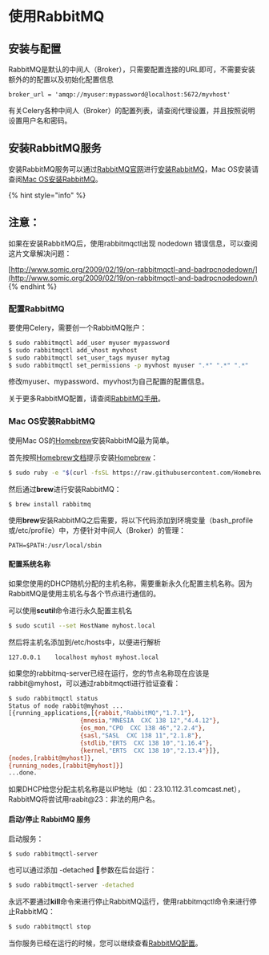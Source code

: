 # 使用RabbitMQ

## 安装与配置

RabbitMQ是默认的中间人（Broker），只需要配置连接的URL即可，不需要安装额外的的配置以及初始化配置信息

```text
broker_url = 'amqp://myuser:mypassword@localhost:5672/myvhost'
```

有关Celery各种中间人（Broker）的配置列表，请查阅代理设置，并且按照说明设置用户名和密码。

## 安装RabbitMQ服务

安装RabbitMQ服务可以通过[RabbitMQ官网](https://www.rabbitmq.com/download.html)进行[安装RabbitMQ](https://www.rabbitmq.com/install.html)，Mac OS安装请查阅[Mac OS安装RabbitMQ](shi-yong-rabbitmq.md#mac-os-an-zhuang-rabbitmq)。

{% hint style="info" %}
## 注意：

如果在安装RabbitMQ后，使用rabbitmqctl出现 nodedown 错误信息，可以查阅这片文章解决问题：

[http://www.somic.org/2009/02/19/on-rabbitmqctl-and-badrpcnodedown/](http://www.somic.org/2009/02/19/on-rabbitmqctl-and-badrpcnodedown/)
{% endhint %}

### 配置RabbitMQ

要使用Celery，需要创一个RabbitMQ账户：

```bash
$ sudo rabbitmqctl add_user myuser mypassword
$ sudo rabbitmqctl add_vhost myvhost
$ sudo rabbitmqctl set_user_tags myuser mytag
$ sudo rabbitmqctl set_permissions -p myvhost myuser ".*" ".*" ".*"
```

修改myuser、mypassword、myvhost为自己配置的配置信息。

关于更多RabbitMQ配置，请查阅[RabbitMQ手册](https://www.rabbitmq.com/admin-guide.html)。

### Mac OS安装RabbitMQ

使用Mac OS的[Homebrew](https://github.com/Homebrew/brew)安装RabbitMQ最为简单。

首先按照[Homebrew文档](https://docs.brew.sh/)提示安装[Homebrew](https://github.com/Homebrew/brew)：

```bash
$ sudo ruby -e "$(curl -fsSL https://raw.githubusercontent.com/Homebrew/install/master/install)"
```

然后通过**brew**进行安装RabbitMQ：

```aspnet
$ brew install rabbitmq
```

使用**brew**安装RabbitMQ之后需要，将以下代码添加到环境变量（bash\_profile或/etc/profile）中，方便针对中间人（Broker）的管理：

```text
PATH=$PATH:/usr/local/sbin
```

#### 配置系统名称

如果您使用的DHCP随机分配的主机名称，需要重新永久化配置主机名称。因为RabbitMQ是使用主机名与各个节点进行通信的。

可以使用**scutil**命令进行永久配置主机名

```bash
$ sudo scutil --set HostName myhost.local
```

然后将主机名添加到/etc/hosts中，以便进行解析

```text
127.0.0.1    localhost myhost myhost.local
```

如果您的rabbitmq-server已经在运行，您的节点名称现在应该是rabbit@myhost，可以通过rabbitmqctl进行验证查看：

```bash
$ sudo rabbitmqctl status
Status of node rabbit@myhost ...
[{running_applications,[{rabbit,"RabbitMQ","1.7.1"},
                    {mnesia,"MNESIA  CXC 138 12","4.4.12"},
                    {os_mon,"CPO  CXC 138 46","2.2.4"},
                    {sasl,"SASL  CXC 138 11","2.1.8"},
                    {stdlib,"ERTS  CXC 138 10","1.16.4"},
                    {kernel,"ERTS  CXC 138 10","2.13.4"}]},
{nodes,[rabbit@myhost]},
{running_nodes,[rabbit@myhost]}]
...done.
```

如果DHCP给您分配主机名称是以IP地址（如：23.10.112.31.comcast.net），RabbitMQ将尝试用raabit@23：非法的用户名。

#### 启动/停止 RabbitMQ 服务

启动服务：

```bash
$ sudo rabbitmqctl-server
```

也可以通过添加 -detached 参数在后台运行：

```bash
$ sudo rabbitmqctl-server -detached
```

永远不要通过**kill**命令来进行停止RabbitMQ运行，使用rabbitmqctl命令来进行停止RabbitMQ：

```bash
$ sudo rabbitmqctl stop
```

当你服务已经在运行的时候，您可以继续查看[RabbitMQ配置](shi-yong-rabbitmq.md#pei-zhi-rabbitmq)。




